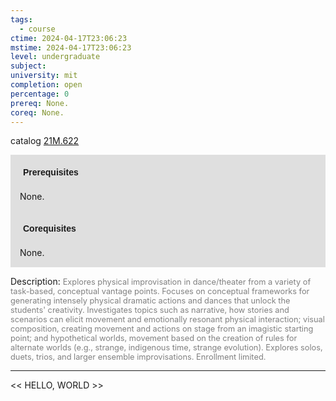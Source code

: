 ```yaml
---
tags:
  - course
ctime: 2024-04-17T23:06:23
mstime: 2024-04-17T23:06:23
level: undergraduate
subject: 
university: mit
completion: open
percentage: 0
prereq: None.
coreq: None.
---
```


catalog [21M.622](http://student.mit.edu/catalog/m21Mb.html#21M.622)

<span style="display: block; padding: 15px; background-color: rgb(100, 100, 100, 0.2);"><font id="m_prereq2589_0" style="display: block; font-family: Arial, sans-serif; font-weight: bold; padding: 5px">Prerequisites</font><br><span id="prereq2589_0">None.</span></span>
<span style="display: block; padding: 15px; background-color: rgb(100, 100, 100, 0.2);"><font id="m_coreq2589_0" style="display: block; font-family: Arial, sans-serif; font-weight: bold; padding: 5px">Corequisites</font><br><span id="coreq2589_0">None.</span></span>

<font style="">Description:</font>
<font style="color: grey; font-size: 0.8rem;">Explores physical improvisation in dance/theater from a variety of task-based, conceptual vantage points. Focuses on conceptual frameworks for generating intensely physical dramatic actions and dances that unlock the students' creativity. Investigates topics such as narrative, how stories and scenarios can elicit movement and emotionally resonant physical interaction; visual composition, creating movement and actions on stage from an imagistic starting point; and hypothetical worlds, movement based on the creation of rules for alternate worlds (e.g., strange, indigenous time, strange evolution). Explores solos, duets, trios, and larger ensemble improvisations. Enrollment limited.</font>



---

<< HELLO, WORLD >>
